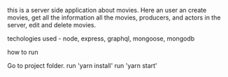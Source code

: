 this is a server side application about movies. Here an user an create movies, get all the information all the movies, producers, and actors in the server, edit and delete movies.

techologies used - node, express, graphql, mongoose, mongodb

how to run

Go to project folder. run 'yarn install'
run 'yarn start'
